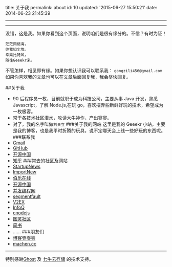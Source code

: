 title: 关于我
permalink: about
id: 10
updated: '2015-06-27 15:50:21'
date: 2014-06-23 21:45:39

---

---

没错，这是我。如果你看到这个页面，说明咱们是很有缘分的。不信？有时为证！

```
茫茫网络海，
你我如尘埃。
幸乘比特风，
随往Geeekr来。
```

不管怎样，相见即有缘。如果你想认识我可以联系我：
`gongzili456@gmail.com`<br>
如果你喜欢我的文章也可以在文章后面回复我，我会尽快回复。

##关于我

- 90 后程序员一枚，目前就职于成为科技公司，主要从事 Java 开发，熟悉 Javascript，了解 Node.js,在玩 go，喜欢摆弄些新鲜好玩的技术，希望成为一枚极客。
- 常于各技术社区潜水，攻读大牛神作，产出寥寥。
- 对了，我的名字叫做`刘贵立` ###关于我的网站
  这里是我的 Geeekr 小站，主要是我的博客，也是我平时折腾的玩具，说不定哪天会上线一些好玩的东西呢。 ###联系我
- [Gmail](mailto:gongzili456@gmail)
- [ GitHub](https://github.com/gongzili456)
- [开源中国](http://my.oschina.net/gongzili)
- [知乎](http://www.zhihu.com/people/liu-gui-li-37) ###常去的社区及网站
- [StartupNews](http://news.dbanotes.net/)
- [ImportNew](http://www.importnew.com/)
- [伯乐在线](http://blog.jobbole.com/)
- [开源中国](http://www.oschina.net/)
- [并发编程网](http://ifeve.com/)
- [segmentfault](http://www.segmentfault.com)
- [V2EX](http://www.v2ex.com)
- [InfoQ](http://www.infoq.com/cn/)
- [cnodejs](http://cnodejs.org/)
- [图灵社区](http://www.ituring.com.cn/)
- [简书](http://jianshu.io/)
- ...... ###朋友们
- [博客壹零零](http://www.blogs100.com/)
- [machen.cc](http://machen.cc/)

---

特别感谢[Ghost](https://ghost.org/) 及 [七牛云存储](http://www.qiniu.com/index) 的技术支持。
